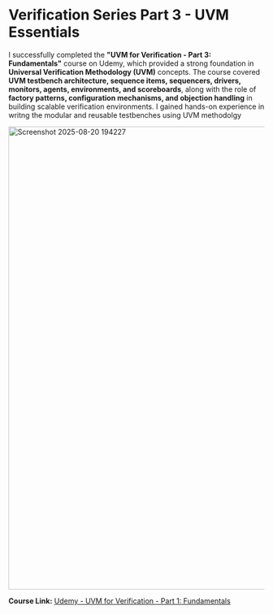 # Verification Series Part 3 - UVM Essentials

I successfully completed the **"UVM for Verification - Part 3:
Fundamentals"** course on Udemy, which provided a strong foundation in
**Universal Verification Methodology (UVM)** concepts. The course
covered **UVM testbench architecture, sequence items, sequencers,
drivers, monitors, agents, environments, and scoreboards**, along with
the role of **factory patterns, configuration mechanisms, and objection
handling** in building scalable verification environments. I gained
hands-on experience in writng the modular and reusable testbenches using UVM methodolgy

<img width="1891" height="912" alt="Screenshot 2025-08-20 194227" src="https://github.com/user-attachments/assets/064b2a86-b34c-408b-bee5-f6764aa7cdda" />


**Course Link:** [Udemy - UVM for Verification - Part 1:
Fundamentals](https://www.udemy.com/course/uvm-for-verification-part-1-fundamentals/)
